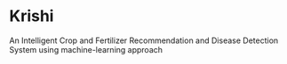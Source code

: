 # Krishi 
An Intelligent Crop and Fertilizer Recommendation and Disease Detection System using machine-learning approach

